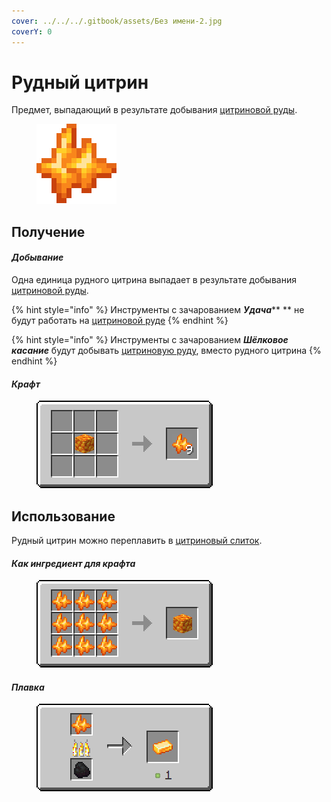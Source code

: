 ```yaml
---
cover: ../../../.gitbook/assets/Без имени-2.jpg
coverY: 0
---
```


# Рудный цитрин

Предмет, выпадающий в результате добывания [цитриновой руды](../../rudy/citrinovaya-ruda.md).

<figure><img src="../../../.gitbook/assets/raw_yellow_ore.png" alt=""><figcaption></figcaption></figure>

## Получение

#### _Добывание_

Одна единица рудного цитрина выпадает в результате добывания [цитриновой руды](../../rudy/citrinovaya-ruda.md).

{% hint style="info" %}
Инструменты с зачарованием _**Удача**_** ** не будут работать на [цитриновой руде](../../rudy/citrinovaya-ruda.md)
{% endhint %}

{% hint style="info" %}
Инструменты с зачарованием _**Шёлковое касание**_ будут добывать [цитриновую руду](../../rudy/citrinovaya-ruda.md), вместо рудного цитрина
{% endhint %}

#### _Крафт_



<figure><img src="../../../.gitbook/assets/raw_yellow_ore_result-multi.png" alt=""><figcaption></figcaption></figure>

## Использование

Рудный цитрин можно переплавить в [цитриновый слиток](citrinovyi-slitok.md).

#### _Как ингредиент для крафта_

<figure><img src="../../../.gitbook/assets/raw_yellow_ore_block_result-x1.png" alt=""><figcaption></figcaption></figure>

#### _Плавка_

<figure><img src="../../../.gitbook/assets/raw_yellow_ore_ing.png" alt=""><figcaption></figcaption></figure>
